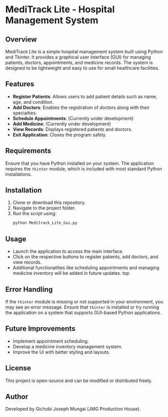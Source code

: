 # MediTrack Lite - Hospital Management System

## Overview
MediTrack Lite is a simple hospital management system built using Python and Tkinter. It provides a graphical user interface (GUI) for managing patients, doctors, appointments, and medicine records. The system is designed to be lightweight and easy to use for small healthcare facilities.

## Features
- **Register Patients**: Allows users to add patient details such as name, age, and condition.
- **Add Doctors**: Enables the registration of doctors along with their specialties.
- **Schedule Appointments**: (Currently under development)
- **Add Medicine**: (Currently under development)
- **View Records**: Displays registered patients and doctors.
- **Exit Application**: Closes the program safely.

## Requirements
Ensure that you have Python installed on your system. The application requires the `tkinter` module, which is included with most standard Python installations.

## Installation
1. Clone or download this repository.
2. Navigate to the project folder.
3. Run the script using:
   ```bash
   python Meditrack_Lite_Gui.py
   ```

## Usage
- Launch the application to access the main interface.
- Click on the respective buttons to register patients, add doctors, and view records.
- Additional functionalities like scheduling appointments and managing medicine inventory will be added in future updates.
top
## Error Handling
If the `tkinter` module is missing or not supported in your environment, you may see an error message. Ensure that `tkinter` is installed or try running the application on a system that supports GUI-based Python applications.

## Future Improvements
- Implement appointment scheduling.
- Develop a medicine inventory management system.
- Improve the UI with better styling and layouts.

## License
This project is open-source and can be modified or distributed freely.

## Author
Developed by Gichobi Joseph Mungai (JMG Production House).
